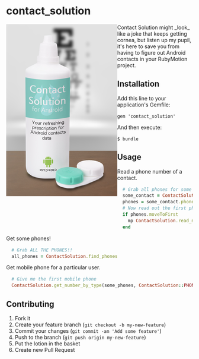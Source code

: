 
# contact_solution
<img src="./_art/contact_solution.png" style="float:left; padding: 20p;" />
Contact Solution might _look_ like a joke that keeps getting cornea, but listen up my pupil, it's here to save you from having to figure out Android contacts in your RubyMotion project.

## Installation

Add this line to your application's Gemfile:

    gem 'contact_solution'

And then execute:

    $ bundle


## Usage

Read a phone number of a contact.
```ruby
  # Grab all phones for some contact
  some_contact = ContactSolution.all.first
  phones = some_contact.phones
  # Now read out the first phone (if it has at least 1)
  if phones.moveToFirst
    mp ContactSolution.read_number(phones)
  end
```

Get some phones!
```ruby
  # Grab ALL THE PHONES!!
  all_phones = ContactSolution.find_phones
```

Get mobile phone for a particular user.
```ruby
  # Give me the first mobile phone
  ContactSolution.get_number_by_type(some_phones, ContactSolution::PHONE_TYPE_MOBILE)
```

## Contributing

1. Fork it
2. Create your feature branch (`git checkout -b my-new-feature`)
3. Commit your changes (`git commit -am 'Add some feature'`)
4. Push to the branch (`git push origin my-new-feature`)
5. Put the lotion in the basket
6. Create new Pull Request
